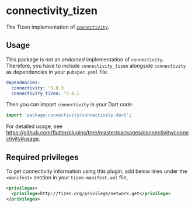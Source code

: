 # connectivity_tizen

The Tizen implementation of [`connectivity`](https://github.com/flutter/plugins/tree/master/packages/connectivity).

## Usage

This package is not an _endorsed_ implementation of `connectivity`. Therefore, you have to include `connectivity_tizen` alongside `connectivity` as dependencies in your `pubspec.yaml` file.

```yaml
dependencies:
  connectivity: ^3.0.3
  connectivity_tizen: ^2.0.1
```

Then you can import `connectivity` in your Dart code:

```dart
import 'package:connectivity/connectivity.dart';
```

For detailed usage, see https://github.com/flutter/plugins/tree/master/packages/connectivity/connectivity#usage.

## Required privileges

To get connectivity information using this plugin, add below lines under the `<manifest>` section in your `tizen-manifest.xml` file,

```xml
<privileges>
  <privilege>http://tizen.org/privilege/network.get</privilege>
</privileges>
```
